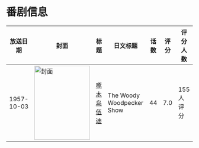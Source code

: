 # 番剧信息

|放送日期|封面|标题|日文标题|话数|评分|评分人数|
|---|---|---|---|---|---|---|
|1957-10-03|<img src="//lain.bgm.tv/pic/cover/c/70/12/47629_kPAEH.jpg" alt="封面" style="width:150px;height:200px;object-fit:cover;">|[啄木鸟伍迪](https://bangumi.tv/subject/47629)|The Woody Woodpecker Show|44|7.0|155人评分|
